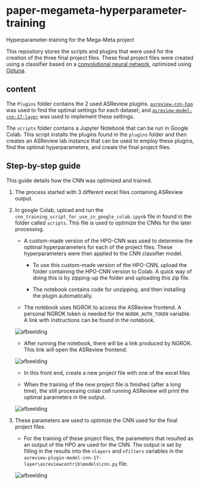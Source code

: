 # paper-megameta-hyperparameter-training
Hyperparameter-training for the Mega-Meta project

This repository stores the scripts and plugins that were used for the creation
of the three final project files. These final project files were created using a
classifier based on a [convolutional neural
network](https://github.com/JTeijema/asreview-plugin-model-cnn-17-layer),
optimized using [Optuna](https://github.com/optuna/optuna).

## content
The `Plugins` folder contains the 2 used ASReview plugins.
[`asreview-cnn-hpo`](https://github.com/BartJanBoverhof/asreview-cnn-hpo) was
used to find the optimal settings for each dataset, and
[`asreview-model-cnn-17-layer`](https://github.com/JTeijema/asreview-plugin-model-cnn-17-layer)
was used to implement these settings.

The `scripts` folder contains a Jupyter Notebook that can be run in Google
Colab. This script installs the plugins found in the `plugins` folder and then
creates an ASReview lab instance that can be used to employ these plugins, find
the optimal hyperparameters, and create the final project files.

## Step-by-step guide
This guide details how the CNN was optimized and trained.

1. The process started with 3 different excel files containing ASReview output. 


2. In google Colab, upload and run the
   `cnn_training_script_for_use_in_google_colab.ipynb` file in found in the
   folder called `scripts`. This file is used to optimize the CNNs for the later
   processing.

    - A custom-made version of the HPO-CNN was used to determine the optimal
      hyperparameters for each of the project files. These hyperparameters were
      then applied to the CNN classifier model. 

        - To use this custom-made version of the HPO-CNN, upload the folder
          containing the HPO-CNN version to Colab. A quick way of doing this is
          by zipping-up the folder and uploading this zip file. 

        - The notebook contains code for unzipping, and then installing the
          plugin automatically. 

    - The notebook uses NGROK to access the ASReview frontend. A personal NGROK
      token is needed for the `NGROK_AUTH_TOKEN` variable. A link with
      instructions can be found in the notebook. 

    ![afbeelding](https://user-images.githubusercontent.com/28191416/140068962-59483f2c-015a-4406-9d50-f162ec653a57.png)


    - After running the notebook, there will be a link produced by NGROK. This
      link will open the ASReview frontend.  

    ![afbeelding](https://user-images.githubusercontent.com/28191416/140069002-a72f66f8-2ded-4065-8476-facd2735bd1e.png)


    - In this front end, create a new project file with one of the excel files 

    - When the training of the new project file is finished (after a long time),
      the still processing colab cell running ASReview will print the optimal
      parameters in the output.  

    ![afbeelding](https://user-images.githubusercontent.com/28191416/140069092-50d022a1-849f-483a-9f54-788b23368d2d.png)

3. These parameters are used to optimize the CNN used for the final project
   files. 

    - For the training of these project files, the parameters that resulted as
      an output of the HPO are used for the CNN. The output is set by filling in
      the results into the `nlayers` and `nfilters` variables in the
      `asreview-plugin-model-cnn-17-layer\asreviewcontrib\models\cnn.py` file. 

    ![afbeelding](https://user-images.githubusercontent.com/28191416/140069166-0a08bbec-44b2-4fc7-9e4b-931ca67d118e.png)





